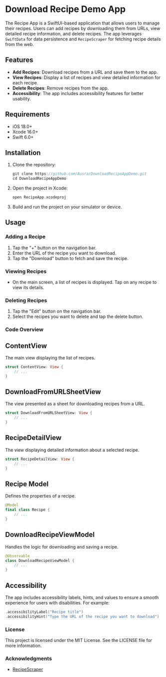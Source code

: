 # Download Recipe Demo App

The Recipe App is a SwiftUI-based application that allows users to manage their recipes. Users can add recipes by downloading them from URLs, view detailed recipe information, and delete recipes. The app leverages `SwiftData` for data persistence and `RecipeScraper` for fetching recipe details from the web.

## Features

- **Add Recipes**: Download recipes from a URL and save them to the app.
- **View Recipes**: Display a list of recipes and view detailed information for each recipe.
- **Delete Recipes**: Remove recipes from the app.
- **Accessibility**: The app includes accessibility features for better usability.

## Requirements
- iOS 18.0+
- Xcode 16.0+
- Swift 6.0+

## Installation

1. Clone the repository:
   ```swift
   git clone https://github.com/Ausra/DownloadRecipeAppDemo.git
   cd DownloadRecipeAppDemo
2. Open the project in Xcode:
   ```swift
   open RecipeApp.xcodeproj
3. Build and run the project on your simulator or device.


## Usage

### Adding a Recipe
1. Tap the "+" button on the navigation bar.
2. Enter the URL of the recipe you want to download.
3. Tap the "Download" button to fetch and save the recipe.

### Viewing Recipes
- On the main screen, a list of recipes is displayed. Tap on any recipe to view its details.

### Deleting Recipes
1. Tap the "Edit" button on the navigation bar.
2. Select the recipes you want to delete and tap the delete button.

### Code Overview
## ContentView
The main view displaying the list of recipes.
```swift
struct ContentView: View {
    // ...
}
```
## DownloadFromURLSheetView
The view presented as a sheet for downloading recipes from a URL.
```swift
struct DownloadFromURLSheetView: View {
    // ...
}
```

## RecipeDetailView
The view displaying detailed information about a selected recipe.
```swift
struct RecipeDetailView: View {
    // ...
}
```
## Recipe Model
Defines the properties of a recipe.
```swift
@Model
final class Recipe {
    // ...
}
```
## DownloadRecipeViewModel
Handles the logic for downloading and saving a recipe.
```swift
@Observable
class DownloadRecipeViewModel {
    // ...
}
```
## Accessibility
The app includes accessibility labels, hints, and values to ensure a smooth experience for users with disabilities. For example:
```swift
.accessibilityLabel("Recipe title")
.accessibilityHint("Type the URL of the recipe you want to download")
```
### License
This project is licensed under the MIT License. See the LICENSE file for more information.

### Acknowledgments
- [RecipeScraper](https://github.com/Ausra/RecipeScraper)

